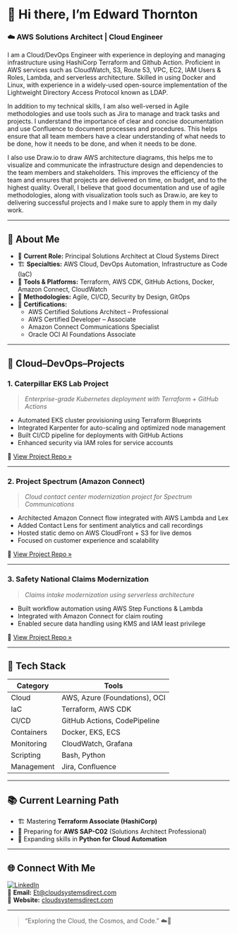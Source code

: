 # 👋 Hi there, I’m Edward Thornton

### ☁️ AWS Solutions Architect | Cloud Engineer 

I am a Cloud/DevOps Engineer with experience in deploying and managing infrastructure using HashiCorp Terraform and Github Action. Proficient in AWS services such as CloudWatch, S3, Route 53, VPC, EC2, IAM Users & Roles, Lambda, and serverless architecture. Skilled in using Docker and Linux, with experience in a widely-used open-source implementation of the Lightweight Directory Access Protocol known as LDAP.

In addition to my technical skills, I am also well-versed in Agile methodologies and use tools such as Jira to manage and track tasks and projects. I understand the importance of clear and concise documentation and use Confluence to document processes and procedures. This helps ensure that all team members have a clear understanding of what needs to be done, how it needs to be done, and when it needs to be done.

I also use Draw.io to draw AWS architecture diagrams, this helps me to visualize and communicate the infrastructure design and dependencies to the team members and stakeholders. This improves the efficiency of the team and ensures that projects are delivered on time, on budget, and to the highest quality. Overall, I believe that good documentation and use of agile methodologies, along with visualization tools such as Draw.io, are key to delivering successful projects and I make sure to apply them in my daily work.

---

## 🧠 About Me

- 💼 **Current Role:** Principal Solutions Architect at Cloud Systems Direct  
- 🏗️ **Specialties:** AWS Cloud, DevOps Automation, Infrastructure as Code (IaC)  
- 🧰 **Tools & Platforms:** Terraform, AWS CDK, GitHub Actions, Docker, Amazon Connect, CloudWatch  
- 🧮 **Methodologies:** Agile, CI/CD, Security by Design, GitOps  
- 🧾 **Certifications:**  
  - AWS Certified Solutions Architect – Professional  
  - AWS Certified Developer – Associate  
  - Amazon Connect Communications Specialist  
  - Oracle OCI AI Foundations Associate  

---

## 🚀 Cloud–DevOps–Projects

### **1. Caterpillar EKS Lab Project**
> *Enterprise-grade Kubernetes deployment with Terraform + GitHub Actions*
- Automated EKS cluster provisioning using Terraform Blueprints  
- Integrated Karpenter for auto-scaling and optimized node management  
- Built CI/CD pipeline for deployments with GitHub Actions  
- Enhanced security via IAM roles for service accounts  

🔗 [View Project Repo »](https://github.com/RedLeopard/Caterpillar-EKS-Lab)

---

### **2. Project Spectrum (Amazon Connect)**
> *Cloud contact center modernization project for Spectrum Communications*  
- Architected Amazon Connect flow integrated with AWS Lambda and Lex  
- Added Contact Lens for sentiment analytics and call recordings  
- Hosted static demo on AWS CloudFront + S3 for live demos  
- Focused on customer experience and scalability  

🔗 [View Project Repo »](https://github.com/RedLeopard/Project-Spectrum)

---

### **3. Safety National Claims Modernization**
> *Claims intake modernization using serverless architecture*  
- Built workflow automation using AWS Step Functions & Lambda  
- Integrated with Amazon Connect for claim routing  
- Enabled secure data handling using KMS and IAM least privilege  

🔗 [View Project Repo »](https://github.com/RedLeopard/SafetyNational-Claims-Modernization)

---

## 🧩 Tech Stack

| Category | Tools |
|-----------|-------|
| Cloud | AWS, Azure (Foundations), OCI |
| IaC | Terraform, AWS CDK |
| CI/CD | GitHub Actions, CodePipeline |
| Containers | Docker, EKS, ECS |
| Monitoring | CloudWatch, Grafana |
| Scripting | Bash, Python |
| Management | Jira, Confluence |

---

## 📚 Current Learning Path

- 🏗️ Mastering **Terraform Associate (HashiCorp)**  
- 🧠 Preparing for **AWS SAP-C02** (Solutions Architect Professional)  
- 🐍 Expanding skills in **Python for Cloud Automation**  

---

## 🌐 Connect With Me

[![LinkedIn](https://img.shields.io/badge/LinkedIn-Edward%20Thornton-blue?logo=linkedin)](https://www.linkedin.com/in/edwardthornton/)  
📧 **Email:** Et@cloudsystemsdirect.com  
🏢 **Website:** [cloudsystemsdirect.com](https://cloudsystemsdirect.com)

---

> “Exploring the Cloud, the Cosmos, and Code.” ☁️🚀
